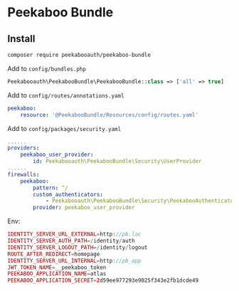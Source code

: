Peekaboo Bundle
===================

## Install

```bash
composer require peekabooauth/peekaboo-bundle
```

Add to `config/bundles.php`

```php
Peekabooauth\PeekabooBundle\PeekabooBundle::class => ['all' => true]
```

Add to `config/routes/annotations.yaml`

```yaml
peekaboo:
    resource: '@PeekabooBundle/Resources/config/routes.yaml'
```

Add to `config/packages/security.yaml`

```yaml
......
providers:
    peekaboo_user_provider:
        id: Peekabooauth\PeekabooBundle\Security\UserProvider
......
firewalls:
    peekaboo:
        pattern: ^/
        custom_authenticators:
            - Peekabooauth\PeekabooBundle\Security\PeekabooAuthenticator
        provider: peekaboo_user_provider
```

Env:
```php
IDENTITY_SERVER_URL_EXTERNAL=http://pb.loc
IDENTITY_SERVER_AUTH_PATH=/identity/auth
IDENTITY_SERVER_LOGOUT_PATH=/identity/logout
ROUTE_AFTER_REDIRECT=homepage
IDENTITY_SERVER_URL_INTERNAL=http://pb_app
JWT_TOKEN_NAME=__peekaboo_token
PEEKABOO_APPLICATION_NAME=atlas
PEEKABOO_APPLICATION_SECRET=2d59ee977293e9025f343e2fb1dcde49
```
